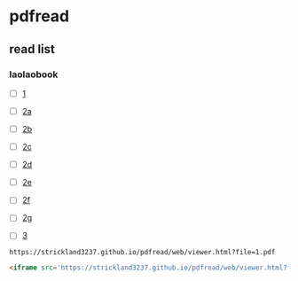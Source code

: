 # pdfread

## read list

### laolaobook
- [ ] [1](https://strickland3237.github.io/pdfread/web/viewer.html?file=1.pdf)
- [ ] [2a](https://strickland3237.github.io/pdfread/web/viewer.html?file=2a.pdf)
- [ ] [2b](https://strickland3237.github.io/pdfread/web/viewer.html?file=2b.pdf)
- [ ] [2c](https://strickland3237.github.io/pdfread/web/viewer.html?file=2c.pdf)
- [ ] [2d](https://strickland3237.github.io/pdfread/web/viewer.html?file=2d.pdf)
- [ ] [2e](https://strickland3237.github.io/pdfread/web/viewer.html?file=2e.pdf)
- [ ] [2f](https://strickland3237.github.io/pdfread/web/viewer.html?file=2f.pdf)
- [ ] [2g](https://strickland3237.github.io/pdfread/web/viewer.html?file=2g.pdf)
- [ ] [3](https://strickland3237.github.io/pdfread/web/viewer.html?file=3.pdf)



```
https://strickland3237.github.io/pdfread/web/viewer.html?file=1.pdf
```

```html
<iframe src='https://strickland3237.github.io/pdfread/web/viewer.html?file=w11.pdf' style='width:100%;height:100%'></iframe>
```
